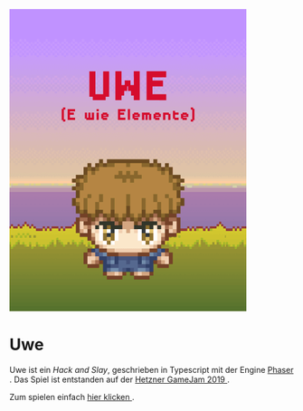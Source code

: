 ![der uwe](uwe_logo.png)

# Uwe

Uwe ist ein _Hack and Slay_, geschrieben in Typescript mit der Engine [ Phaser ](https://phaser.io).
Das Spiel ist entstanden auf der [ Hetzner GameJam 2019 ](https://github.com/hetzneronline/game-jam).

Zum spielen einfach [ hier klicken ](https://play.herzmut.games).
